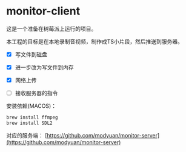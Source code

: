 # monitor-client
这是一个准备在树莓派上运行的项目。  

本工程的目标是在本地录制音视频，制作成TS小片段，然后推送到服务器。

- [x] 写文件到磁盘
- [x] 进一步改为写文件到内存
- [x] 网络上传
- [ ] 接收服务器的指令


安装依赖(MACOS)：
```bash
brew install ffmpeg
brew install SDL2
```

对应的服务端：
[https://github.com/modyuan/monitor-server](https://github.com/modyuan/monitor-server)
